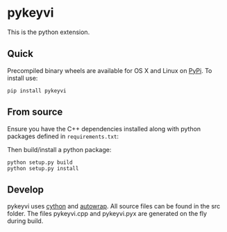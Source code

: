 # pykeyvi

This is the python extension.

## Quick

Precompiled binary wheels are available for OS X and Linux on [PyPi](https://pypi.python.org/pypi/pykeyvi). To install use:

    pip install pykeyvi

## From source

Ensure you have the C++ dependencies installed along with python packages defined in `requirements.txt`:

Then build/install a python package:

    python setup.py build
    python setup.py install


## Develop

pykeyvi uses [cython](http://cython.org/) and [autowrap](https://github.com/uweschmitt/autowrap). All source files can be found in the src folder. The files pykeyvi.cpp and pykeyvi.pyx are generated on the fly during build.
